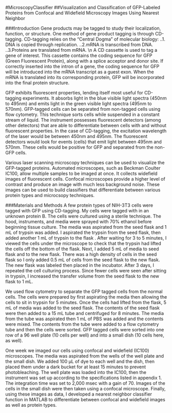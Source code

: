 #MicroscopyClassifier
##Visualization and Classification of GFP-Labeled Proteins from Confocal and Widefield Microscopy Images Using Nearest Neighbor

###Introduction
Gene products may be tagged to study their localization, function, or structure. One method of gene product tagging is through CD-tagging. CD-tagging relies on the “Central Dogma” of molecular biology:
..1. DNA is copied through replication.
..2.mRNA is transcribed from DNA.
..3.Proteins are translated from mRNA.
\n
A CD cassette is used to tag a gene of interest. This cassette contains the coding sequence for GFP (Green Fluorescent Protein), along with a splice acceptor and donor site. If correctly inserted into the intron of a gene, the coding sequence for GFP will be introduced into the mRNA transcript as a guest exon. When the mRNA is translated into its corresponding protein, GFP will be incorporated into the final protein structure.
	
GFP exhibits fluorescent properties, lending itself most useful for CD-tagging experiments. It absorbs light in the blue visible light spectra (450nm to 495nm) and emits light in the green visible light spectra (495nm to 570nm). GFP-tagged cells can be separated from non-tagged cells using flow cytometry. This technique sorts cells while suspended in a constant stream of liquid. The instrument possesses fluorescent detectors (among other detectors) that are able to differentiate between cells with and without fluorescent properties. In the case of CD-tagging, the excitation wavelength of the laser would be between 450nm and 495nm. The fluorescent detectors would look for events (cells) that emit light between 495nm and 570nm. These cells would be positive for GFP and separated from the non-GFP cells.
	
Various laser scanning microscopy techniques can be used to visualize the GFP-tagged proteins. Automated microscopes, such as Beckman Coulter IC100, allow multiple samples to be imaged at once. It collects widefield images of fluorescent cells. Confocal microscopes provide a higher level of contrast and produce an image with much less background noise. These images can be used to build classifiers that differentiate between various protein types and microcsopy techniques. 


###Materials and Methods
A few protein types of NIH-3T3 cells were tagged with GFP using CD-tagging. My cells were tagged with in an unknown protein B. The cells were cultured using a sterile technique. The hood, instruments, and media were sprayed with 70% ethanol before beginning tissue culture. The media was aspirated from the seed flask and 1 mL of trypsin was added. I aspirated the trypsin from the seed flask, then added another 1 mL of trypsin to the flask . After waiting for 3 to 5 minutes, I viewed the cells under the microscope to check that the trypsin had lifted the cells off the bottom of the flask.  Next, I added 5 mL of media to seed flask and to the new flask. There was a high density of cells in the seed flask so I only added 0.5 mL of cells from the seed flask to the new flask. The new flask was labeled then placed in the incubator. After 3 days, I repeated the cell culturing process. Since fewer cells were seen after sitting in trypsin, I increased the transfer volume from the seed flask to the new flask to 1 mL.

We used flow cytometry to separate the GFP tagged cells from the normal cells. The cells were prepared by first aspirating the media then allowing the cells to sit in trypsin for 5 minutes. Once the cells had lifted from the flask, 5 mL of media was added to the seed flask. The contents of the seed flask were then added to a 15 mL tube and centrifuged for 8 minutes. The media from the tube was aspirated then 1 mL of PBS was added and the contents were mixed.  The contents from the tube were added to a flow cytometry tube and then the cells were sorted. GFP tagged cells were sorted into one row of a 96 well plate (10 cells per well) and into a small dish (10 cells here, as well).

One week we imaged our cells using confocal and widefield (IC100) microscopes. The media was aspirated from the wells of the well plate and the small dish. We added 100 µL of dye to each well and the dish, then placed them under a dark bucket for at least 15 minutes to prevent photobleaching.  The well plate was loaded into the IC100, then the instrument was set up according to the specifications listed in appendix 1. The integration time was set to 2,000 msec with a gain of 70.  Images of the cells in the small dish were then taken using a confocal microscope. Finally, using these images as data, I developed a nearest neighbor classifier function in MATLAB to differentiate between confocal and widefield images as well as protein types. 
